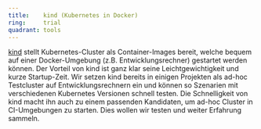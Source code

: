 ```yaml
---
title:    kind (Kubernetes in Docker)
ring:     trial  
quadrant: tools
---
```


[kind][kind] stellt Kubernetes-Cluster als Container-Images bereit, welche bequem auf einer Docker-Umgebung (z.B.
Entwicklungsrechner) gestartet werden können. Der Vorteil von kind ist ganz klar seine Leichtgewichtigkeit und kurze
Startup-Zeit. Wir setzen kind bereits in einigen Projekten als ad-hoc Testcluster auf Entwicklungsrechnern ein und
können so Szenarien mit verschiedenen Kubernetes Versionen schnell testen. Die Schnelligkeit von kind macht ihn auch zu
einem passenden Kandidaten, um ad-hoc Cluster in CI-Umgebungen zu starten. Dies wollen wir testen und weiter Erfahrung
sammeln.

[kind]: https://kind.sigs.k8s.io/